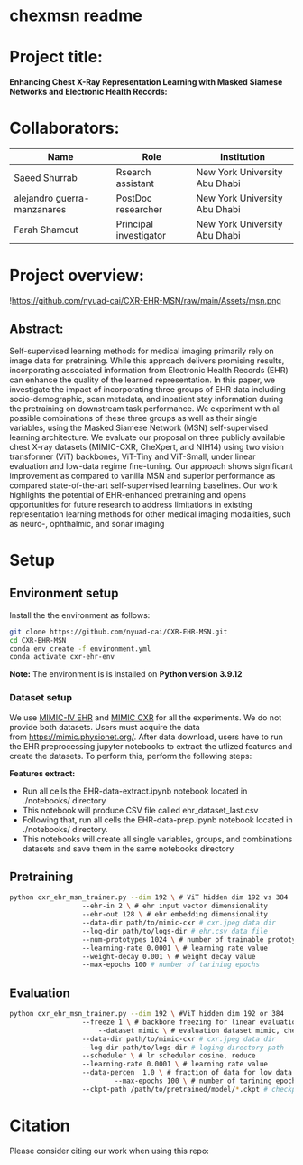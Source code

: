 # chexmsn readme

# Project title:

**Enhancing Chest X-Ray Representation Learning with Masked Siamese Networks and Electronic Health Records:**

# Collaborators:

| Name | Role | Institution |
| --- | --- | --- |
| Saeed Shurrab | Rsearch assistant | New York University Abu Dhabi |
| alejandro guerra-manzanares | PostDoc researcher | New York University Abu Dhabi |
| Farah Shamout | Principal investigator | New York University Abu Dhabi |

# Project overview:

!https://github.com/nyuad-cai/CXR-EHR-MSN/raw/main/Assets/msn.png

## Abstract:

Self-supervised learning methods for medical imaging primarily rely on image data for pretraining. While this approach delivers promising results, incorporating associated information from Electronic Health Records (EHR) can enhance the quality of the learned representation. In this paper, we investigate the impact of incorporating three groups of EHR data including socio-demographic, scan metadata, and inpatient stay information during the pretraining on downstream task performance. We experiment with all possible combinations of these three groups as well as their single variables, using the Masked Siamese Network (MSN) self-supervised learning architecture. We evaluate our proposal on three publicly available chest X-ray datasets (MIMIC-CXR, CheXpert, and NIH14) using two vision transformer (ViT) backbones, ViT-Tiny and ViT-Small, under linear evaluation and low-data regime fine-tuning. Our approach shows significant improvement as compared to vanilla MSN and superior performance as compared state-of-the-art self-supervised learning baselines. Our work highlights the potential of EHR-enhanced pretraining and opens opportunities for future research to address limitations in existing representation learning methods for other medical imaging modalities, such as neuro-, ophthalmic, and sonar imaging

# Setup

## Environment setup

Install the the environment as follows: 

```bash
git clone https://github.com/nyuad-cai/CXR-EHR-MSN.git
cd CXR-EHR-MSN
conda env create -f environment.yml
conda activate cxr-ehr-env
```

**Note:** The environment is is installed on **Python version 3.9.12**

### Dataset setup

We use [MIMIC-IV EHR](https://physionet.org/content/mimiciv/1.0/) and [MIMIC CXR](https://physionet.org/content/mimic-cxr-jpg/2.0.0/) for all the experiments. We do not provide both datasets. Users must acquire the data from https://mimic.physionet.org/. After data download, users have to run the EHR preprocessing jupyter notebooks to extract the utlized features and create the datasets. To perform this, perform the following steps:

**Features extract:**

- Run all cells the EHR-data-extract.ipynb notebook located in ./notebooks/ directory
- This notebook will produce CSV file called  ehr_dataset_last.csv
- Following that, run all cells the EHR-data-prep.ipynb notebook located in ./notebooks/ directory.
- This notebooks will create all single variables, groups, and combinations datasets and save them in the same notebooks directory

## Pretraining

```bash
python cxr_ehr_msn_trainer.py --dim 192 \ # ViT hidden dim 192 vs 384
			      --ehr-in 2 \ # ehr input vector dimensionality
			      --ehr-out 128 \ # ehr embedding dimensionality
			      --data-dir path/to/mimic-cxr # cxr.jpeg data dir
			      --log-dir path/to/logs-dir # ehr.csv data file
			      --num-prototypes 1024 \ # number of trainable prototypes
			      --learning-rate 0.0001 \ # learning rate value
			      --weight-decay 0.001 \ # weight decay value
			      --max-epochs 100 # number of tarining epochs
```

## Evaluation

```bash
python cxr_ehr_msn_trainer.py --dim 192 \ #ViT hidden dim 192 or 384 
			      --freeze 1 \ # backbone freezing for linear evaluation 1 vs 0
	     		      --dataset mimic \ # evaluation dataset mimic, chexpert, nih
			      --data-dir path/to/mimic-cxr # cxr.jpeg data dir
			      --log-dir path/to/logs-dir # loging directory path
			      --scheduler \ # lr scheduler cosine, reduce
			      --learning-rate 0.0001 \ # learning rate value
			      --data-percen  1.0 \ # fraction of data for low data regimes 
             		      --max-epochs 100 \ # number of tarining epochs
			      --ckpt-path /path/to/pretrained/model/*.ckpt # checkpoint path
```

# Citation

Please consider citing our work when using this repo:
